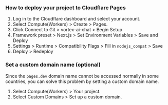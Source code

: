 ### How to deploy your project to Cloudflare Pages

1. Log in to the Cloudflare dashboard and select your account.
2. Select Compute(Workers) > Create > Pages.
3. Click Connect to Git > vortex-ai-chat > Begin Setup
4. Framework preset > Next.js > Set Environment Variables > Save and Deploy
5. Settings > Runtime > Compatibility Flags > Fill in `nodejs_compat` > Save
6. Deploy > Redeploy

### Set a custom domain name (optional)

Since the `pages.dev` domain name cannot be accessed normally in some countries, you can solve this problem by setting a custom domain name.

1. Select Compute(Workers) > Your project.
2. Select Custom Domains > Set up a custom domain.

